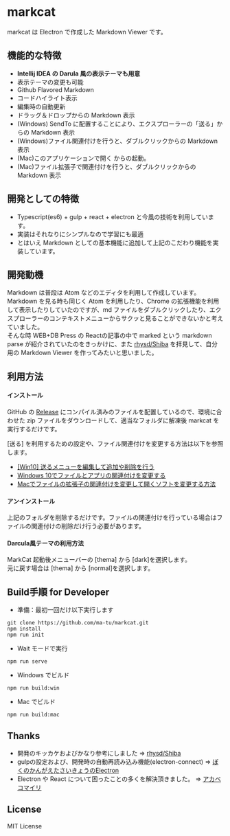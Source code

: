 # markcat

markcat は Electron で作成した Markdown Viewer です。

## 機能的な特徴

* **Intellij IDEA の Darula 風の表示テーマも用意**
* 表示テーマの変更も可能
* Github Flavored Markdown
* コードハイライト表示
* 編集時の自動更新
* ドラッグ＆ドロップからの Markdown 表示
* (Windows) SendTo に配置することにより、エクスプローラーの「送る」からの Markdown 表示
* (Windows)ファイル関連付けを行うと、ダブルクリックからの Markdown 表示
* (Mac)このアプリケーションで開く からの起動。
* (Mac)ファイル拡張子で関連付けを行うと、ダブルクリックからの Markdown 表示

## 開発としての特徴

* Typescript(es6) + gulp + react + electron と今風の技術を利用しています。
* 実装はそれなりにシンプルなので学習にも最適
* とはいえ Markdown としての基本機能に追加して上記のこだわり機能を実装しています。

## 開発動機

Markdown は普段は Atom などのエディタを利用して作成しています。  
Markdown を見る時も同じく Atom を利用したり、Chrome の拡張機能を利用して表示したりしていたのですが、md ファイルをダブルクリックしたり、エクスプローラーのコンテキストメニューからサクッと見ることができないかと考えていました。  
そんな時 WEB+DB Press の Reactの記事の中で marked という markdown parse が紹介されていたのをきっかけに、また [rhysd/Shiba](https://github.com/rhysd/Shiba) を拝見して、自分用の Markdown Viewer を作ってみたいと思いました。

## 利用方法

#### インストール

GitHub の [Release](https://github.com/ma-tu/markcat/releases) にコンパイル済みのファイルを配置しているので、環境に合わせた zip ファイルをダウンロードして、適当なフォルダに解凍後 markcat を実行するだけです。

[送る] を利用するための設定や、ファイル関連付けを変更する方法は以下を参照します。

* [[Win10] 送るメニューを編集して追加や削除を行う](http://gadget.xinroom.net/win10-edit-sendto/)
* [Windows 10でファイルとアプリの関連付けを変更する](https://dekiru.net/article/12837/)
* [Macでファイルの拡張子の関連付けを変更して開くソフトを変更する方法](http://inforati.jp/apple/mac-tips-techniques/system-hints/how-to-change-the-default-application-of-a-specific-file-in-macos.html)

#### アンインストール

上記のフォルダを削除するだけです。ファイルの関連付けを行っている場合はファイルの関連付けの削除だけ行う必要があります。

#### Darcula風テーマの利用方法

MarkCat 起動後メニューバーの [thema] から [dark]を選択します。  
元に戻す場合は [thema] から [normal]を選択します。

## Build手順 for Developer

* 準備：最初一回だけ以下実行します
```
git clone https://github.com/ma-tu/markcat.git
npm install
npm run init
```

* Wait モードで実行
```
npm run serve
```

* Windows でビルド
```
npm run build:win
```

* Mac でビルド
```
npm run build:mac
```

## Thanks

* 開発のキッカケおよびかなり参考にしました => [rhysd/Shiba](https://github.com/rhysd/Shiba)
* gulpの設定および、開発時の自動再読み込み機能(electron-connect) => [ぼくのかんがえたさいきょうのElectron](http://qiita.com/Quramy/items/90d61ff37ca1b95a7f6d)
* Electron や React について困ったことの多くを解決頂きました。 => [アカベコマイリ](http://akabeko.me/blog/)

## License

MIT License
